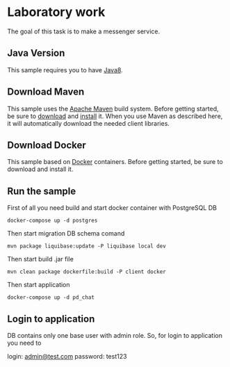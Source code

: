 # Laboratory work

The goal of this task is to make a messenger service. 

## Java Version

This sample requires you to have
[Java8](https://docs.oracle.com/javase/8/docs/technotes/guides/install/install_overview.html).

## Download Maven

This sample uses the [Apache Maven][maven] build system. Before getting started,
be
sure to [download][maven-download] and [install][maven-install] it. When you use
Maven as described here, it will automatically download the needed client
libraries. 

## Download Docker

This sample based on [Docker](https://hub.docker.com/?overlay=onboarding) containers. Before getting
 started, be sure to download and install it.

[maven]: https://maven.apache.org
[maven-download]: https://maven.apache.org/download.cgi
[maven-install]: https://maven.apache.org/install.html

## Run the sample

First of all you need build and start docker container with PostgreSQL DB

```
docker-compose up -d postgres
```
Then start migration DB schema comand 

```
mvn package liquibase:update -P liquibase local dev 
```

Then start build .jar file

```
mvn clean package dockerfile:build -P client docker
```

Then start application

```
docker-compose up -d pd_chat
```

## Login to application

DB contains only one base user with admin role.
So, for login to application you need to

login: admin@test.com
password: test123
